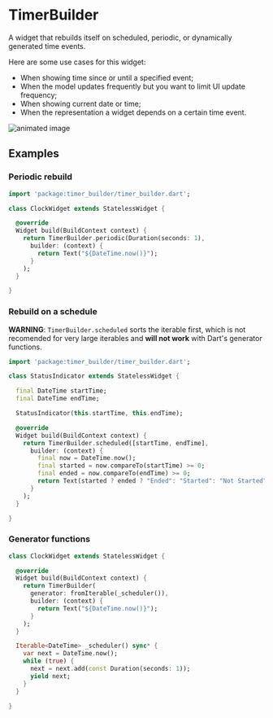 # TimerBuilder

A widget that rebuilds itself on scheduled, periodic, or
dynamically generated time events.

Here are some use cases for this widget:

- When showing time since or until a specified event;
- When the model updates frequently but you want to limit UI update frequency;
- When showing current date or time;
- When the representation a widget depends on a certain time event.

![animated image](https://github.com/aryzhov/flutter-timer-builder/blob/master/doc/timer_builder_example.gif?raw=true)

## Examples

### Periodic rebuild

```dart
import 'package:timer_builder/timer_builder.dart';

class ClockWidget extends StatelessWidget {

  @override
  Widget build(BuildContext context) {
    return TimerBuilder.periodic(Duration(seconds: 1),
      builder: (context) {
        return Text("${DateTime.now()}");
      }
    );
  }

}
```

### Rebuild on a schedule

**WARNING**: `TimerBuilder.scheduled` sorts the iterable first, which is not recomended for very large iterables and **will not work** with Dart's generator functions.

```dart
import 'package:timer_builder/timer_builder.dart';

class StatusIndicator extends StatelessWidget {

  final DateTime startTime;
  final DateTime endTime;

  StatusIndicator(this.startTime, this.endTime);

  @override
  Widget build(BuildContext context) {
    return TimerBuilder.scheduled([startTime, endTime],
      builder: (context) {
        final now = DateTime.now();
        final started = now.compareTo(startTime) >= 0;
        final ended = now.compareTo(endTime) >= 0;
        return Text(started ? ended ? "Ended": "Started": "Not Started");
      }
    );
  }

}

```

### Generator functions

```dart
class ClockWidget extends StatelessWidget {

  @override
  Widget build(BuildContext context) {
    return TimerBuilder(
      generator: fromIterable(_scheduler()),
      builder: (context) {
        return Text("${DateTime.now()}");
      }
    );
  }

  Iterable<DateTime> _scheduler() sync* {
    var next = DateTime.now();
    while (true) {
      next = next.add(const Duration(seconds: 1));
      yield next;
    }
  }

}
```
